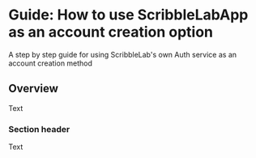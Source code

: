 # Guide: How to use ScribbleLabApp as an account creation option

A step by step guide for using ScribbleLab's own Auth service as an account creation method

## Overview

<!--@START_MENU_TOKEN@-->Text<!--@END_MENU_TOKEN@-->

### Section header

<!--@START_MENU_TOKEN@-->Text<!--@END_MENU_TOKEN@-->
